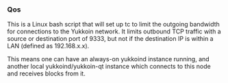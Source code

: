 ### Qos ###

This is a Linux bash script that will set up tc to limit the outgoing bandwidth for connections to the Yukkoin network. It limits outbound TCP traffic with a source or destination port of 9333, but not if the destination IP is within a LAN (defined as 192.168.x.x).

This means one can have an always-on yukkoind instance running, and another local yukkoind/yukkoin-qt instance which connects to this node and receives blocks from it.
